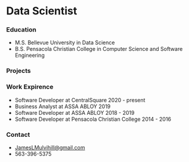 # Data Scientist

### Education
- M.S. Bellevue University in Data Science
- B.S. Pensacola Christian College in Computer Science and Software Engineering 

### Projects


### Work Expirence
- Software Developer at CentralSquare 2020 - present
- Business Analyst at ASSA ABLOY 2019
- Software Developer at ASSA ABLOY 2018 - 2019
- Software Developer at Pensacola Christian College 2014 - 2016

### Contact 
- JamesLMulvihill@gmail.com
- 563-396-5375
